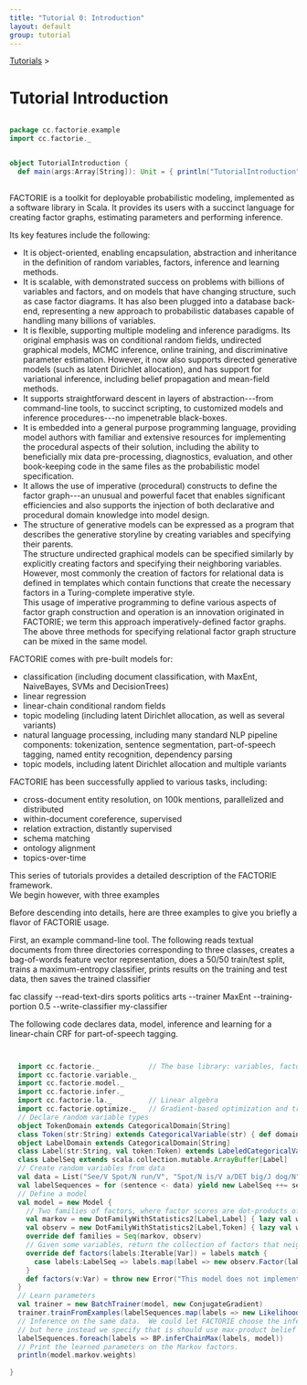 ```yaml
---
title: "Tutorial 0: Introduction"
layout: default
group: tutorial
---
```


<a href="{{ site.baseurl }}/tutorial.html">Tutorials</a> &gt;

Tutorial Introduction
=================

```scala

package cc.factorie.example
import cc.factorie._


object TutorialIntroduction {
  def main(args:Array[String]): Unit = { println("TutorialIntroduction") }
  

```



FACTORIE is a toolkit for deployable probabilistic modeling, implemented as a software library in Scala.
It provides its users with a succinct language for creating factor graphs, estimating parameters and performing inference.

Its key features include the following:

- It is object-oriented, enabling encapsulation, abstraction and inheritance in the definition of random variables, factors, inference and learning methods.
- It is scalable, with demonstrated success on problems with billions of variables and factors, and on models that have changing structure, such as case factor diagrams.  It has also been plugged into a database back-end, representing a new approach to probabilistic databases capable of handling many billions of variables.
- It is flexible, supporting multiple modeling and inference paradigms.  Its original emphasis was on conditional random fields, undirected graphical models, MCMC inference, online training, and discriminative parameter estimation.  However, it now also supports directed generative models (such as latent Dirichlet allocation), and has support for variational inference, including belief propagation and mean-field methods.
- It supports straightforward descent in layers of abstraction---from command-line tools, to succinct scripting, to customized models and inference procedures---no impenetrable black-boxes.
- It is embedded into a general purpose programming language, providing model authors with familiar and extensive resources for implementing the procedural aspects of their solution, including the ability to beneficially mix data pre-processing, diagnostics, evaluation, and other book-keeping code in the same files as the probabilistic model specification.
- It allows the use of imperative (procedural) constructs to define the factor graph---an unusual and powerful facet that enables significant efficiencies and also supports the injection of both declarative and procedural domain knowledge into model design.
- The structure of generative models can be expressed as a program that describes the generative storyline by creating variables and specifying their parents.  
  The structure undirected graphical models can be specified similarly by explicitly creating factors and specifying their neighboring variables.
  However, most commonly the creation of factors for relational data is defined in templates which contain functions that create the necessary factors in a Turing-complete imperative style.  
  This usage of imperative programming to define various aspects of factor graph construction and operation is an innovation originated in FACTORIE; we term this approach imperatively-defined factor graphs.  The above three methods for specifying relational factor graph structure can be mixed in the same model.

FACTORIE comes with pre-built models for:

- classification (including document classification, with MaxEnt, NaiveBayes, SVMs and DecisionTrees)
- linear regression
- linear-chain conditional random fields
- topic modeling (including latent Dirichlet allocation, as well as several variants)
- natural language processing, including many standard NLP pipeline components: tokenization, sentence segmentation, part-of-speech tagging, named entity recognition, dependency parsing
- topic models, including latent Dirichlet allocation and multiple variants 

FACTORIE has been successfully applied to various tasks, including:
- cross-document entity resolution, on 100k mentions, parallelized and distributed
- within-document coreference, supervised
- relation extraction, distantly supervised
- schema matching
- ontology alignment
- topics-over-time

This series of tutorials provides a detailed description of the FACTORIE framework.  
We begin however, with three examples   

Before descending into details, here are three examples to give you briefly a flavor of FACTORIE usage.

First, an example command-line tool.  The following reads textual documents from three directories corresponding to three classes, 
creates a bag-of-words feature vector representation, does a 50/50 train/test split,
trains a maximum-entropy classifier, prints results on the training and test data, then saves the trained classifier

fac classify --read-text-dirs sports politics arts --trainer MaxEnt --training-portion 0.5 --write-classifier my-classifier 

The following code declares data, model, inference and learning for a linear-chain CRF for part-of-speech tagging.


```scala


  import cc.factorie._            // The base library: variables, factors
  import cc.factorie.variable._
  import cc.factorie.model._
  import cc.factorie.infer._
  import cc.factorie.la._         // Linear algebra
  import cc.factorie.optimize._   // Gradient-based optimization and training
  // Declare random variable types
  object TokenDomain extends CategoricalDomain[String]
  class Token(str:String) extends CategoricalVariable(str) { def domain = TokenDomain }
  object LabelDomain extends CategoricalDomain[String]
  class Label(str:String, val token:Token) extends LabeledCategoricalVariable(str) { def domain = LabelDomain }
  class LabelSeq extends scala.collection.mutable.ArrayBuffer[Label]
  // Create random variables from data
  val data = List("See/V Spot/N run/V", "Spot/N is/V a/DET big/J dog/N", "He/N is/V fast/J")
  val labelSequences = for (sentence <- data) yield new LabelSeq ++= sentence.split(" ").map(s => { val a = s.split("/"); new Label(a(0), new Token(a(1)))})
  // Define a model
  val model = new Model {
    // Two families of factors, where factor scores are dot-products of sufficient statistics and weights (which will be trained below)
    val markov = new DotFamilyWithStatistics2[Label,Label] { lazy val weights = new DenseTensor2(LabelDomain.size, LabelDomain.size) }
    val observ = new DotFamilyWithStatistics2[Label,Token] { lazy val weights = new DenseTensor2(LabelDomain.size, TokenDomain.size) }
    override def families = Seq(markov, observ)
    // Given some variables, return the collection of factors that neighbor them.
    override def factors(labels:Iterable[Var]) = labels match {
      case labels:LabelSeq => labels.map(label => new observ.Factor(label, label.token)) ++ labels.sliding(2).map(window => new markov.Factor(window.head, window.last))
    }
    def factors(v:Var) = throw new Error("This model does not implement unrolling from a single variable.")
  }
  // Learn parameters
  val trainer = new BatchTrainer(model, new ConjugateGradient)
  trainer.trainFromExamples(labelSequences.map(labels => new LikelihoodExample(labels, InferByBPChain)))
  // Inference on the same data.  We could let FACTORIE choose the inference method, 
  // but here instead we specify that is should use max-product belief propagation specialized to a linear chain
  labelSequences.foreach(labels => BP.inferChainMax(labels, model))
  // Print the learned parameters on the Markov factors.
  println(model.markov.weights)
  
}
```


